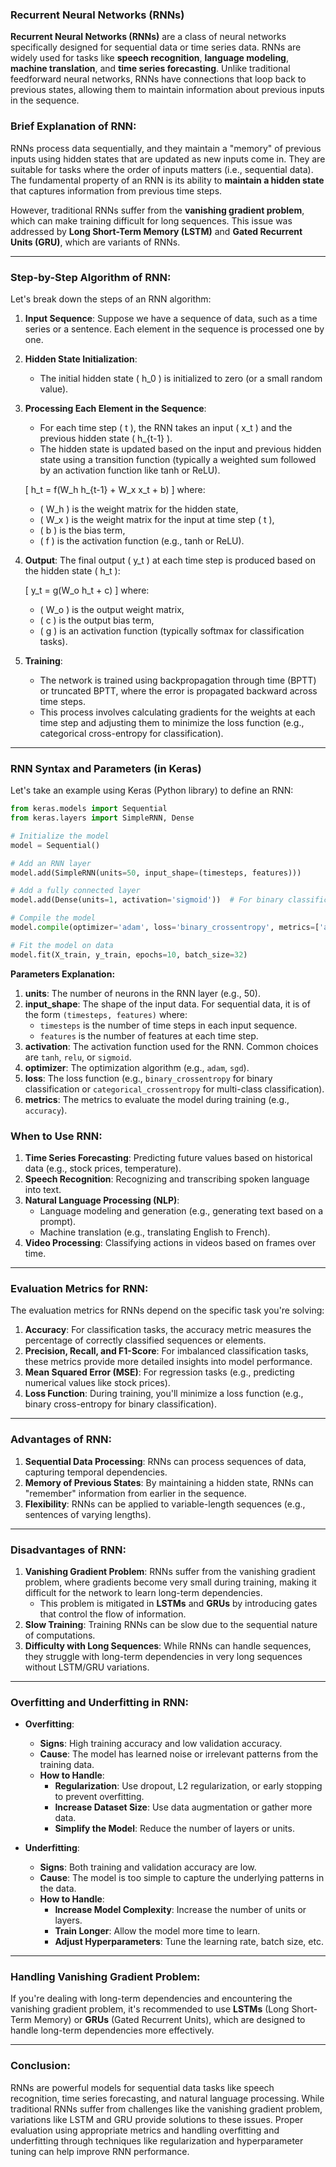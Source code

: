 ### **Recurrent Neural Networks (RNNs)**

**Recurrent Neural Networks (RNNs)** are a class of neural networks specifically designed for sequential data or time series data. RNNs are widely used for tasks like **speech recognition**, **language modeling**, **machine translation**, and **time series forecasting**. Unlike traditional feedforward neural networks, RNNs have connections that loop back to previous states, allowing them to maintain information about previous inputs in the sequence.

### **Brief Explanation of RNN:**

RNNs process data sequentially, and they maintain a "memory" of previous inputs using hidden states that are updated as new inputs come in. They are suitable for tasks where the order of inputs matters (i.e., sequential data). The fundamental property of an RNN is its ability to **maintain a hidden state** that captures information from previous time steps.

However, traditional RNNs suffer from the **vanishing gradient problem**, which can make training difficult for long sequences. This issue was addressed by **Long Short-Term Memory (LSTM)** and **Gated Recurrent Units (GRU)**, which are variants of RNNs.

---

### **Step-by-Step Algorithm of RNN:**

Let's break down the steps of an RNN algorithm:

1. **Input Sequence**: Suppose we have a sequence of data, such as a time series or a sentence. Each element in the sequence is processed one by one.

2. **Hidden State Initialization**:
   - The initial hidden state \( h_0 \) is initialized to zero (or a small random value).
   
3. **Processing Each Element in the Sequence**:
   - For each time step \( t \), the RNN takes an input \( x_t \) and the previous hidden state \( h_{t-1} \).
   - The hidden state is updated based on the input and previous hidden state using a transition function (typically a weighted sum followed by an activation function like tanh or ReLU).
   
   \[
   h_t = f(W_h h_{t-1} + W_x x_t + b)
   \]
   where:
   - \( W_h \) is the weight matrix for the hidden state,
   - \( W_x \) is the weight matrix for the input at time step \( t \),
   - \( b \) is the bias term,
   - \( f \) is the activation function (e.g., tanh or ReLU).
   
4. **Output**: The final output \( y_t \) at each time step is produced based on the hidden state \( h_t \):
   
   \[
   y_t = g(W_o h_t + c)
   \]
   where:
   - \( W_o \) is the output weight matrix,
   - \( c \) is the output bias term,
   - \( g \) is an activation function (typically softmax for classification tasks).

5. **Training**: 
   - The network is trained using backpropagation through time (BPTT) or truncated BPTT, where the error is propagated backward across time steps.
   - This process involves calculating gradients for the weights at each time step and adjusting them to minimize the loss function (e.g., categorical cross-entropy for classification).

---

### **RNN Syntax and Parameters (in Keras)**

Let's take an example using Keras (Python library) to define an RNN:

```python
from keras.models import Sequential
from keras.layers import SimpleRNN, Dense

# Initialize the model
model = Sequential()

# Add an RNN layer
model.add(SimpleRNN(units=50, input_shape=(timesteps, features)))

# Add a fully connected layer
model.add(Dense(units=1, activation='sigmoid'))  # For binary classification

# Compile the model
model.compile(optimizer='adam', loss='binary_crossentropy', metrics=['accuracy'])

# Fit the model on data
model.fit(X_train, y_train, epochs=10, batch_size=32)
```

**Parameters Explanation:**

1. **units**: The number of neurons in the RNN layer (e.g., 50).
2. **input_shape**: The shape of the input data. For sequential data, it is of the form `(timesteps, features)` where:
   - `timesteps` is the number of time steps in each input sequence.
   - `features` is the number of features at each time step.
3. **activation**: The activation function used for the RNN. Common choices are `tanh`, `relu`, or `sigmoid`.
4. **optimizer**: The optimization algorithm (e.g., `adam`, `sgd`).
5. **loss**: The loss function (e.g., `binary_crossentropy` for binary classification or `categorical_crossentropy` for multi-class classification).
6. **metrics**: The metrics to evaluate the model during training (e.g., `accuracy`).

### **When to Use RNN:**

1. **Time Series Forecasting**: Predicting future values based on historical data (e.g., stock prices, temperature).
2. **Speech Recognition**: Recognizing and transcribing spoken language into text.
3. **Natural Language Processing (NLP)**:
   - Language modeling and generation (e.g., generating text based on a prompt).
   - Machine translation (e.g., translating English to French).
4. **Video Processing**: Classifying actions in videos based on frames over time.

---

### **Evaluation Metrics for RNN:**

The evaluation metrics for RNNs depend on the specific task you're solving:

1. **Accuracy**: For classification tasks, the accuracy metric measures the percentage of correctly classified sequences or elements.
2. **Precision, Recall, and F1-Score**: For imbalanced classification tasks, these metrics provide more detailed insights into model performance.
3. **Mean Squared Error (MSE)**: For regression tasks (e.g., predicting numerical values like stock prices).
4. **Loss Function**: During training, you'll minimize a loss function (e.g., binary cross-entropy for binary classification).

---

### **Advantages of RNN:**

1. **Sequential Data Processing**: RNNs can process sequences of data, capturing temporal dependencies.
2. **Memory of Previous States**: By maintaining a hidden state, RNNs can "remember" information from earlier in the sequence.
3. **Flexibility**: RNNs can be applied to variable-length sequences (e.g., sentences of varying lengths).

---

### **Disadvantages of RNN:**

1. **Vanishing Gradient Problem**: RNNs suffer from the vanishing gradient problem, where gradients become very small during training, making it difficult for the network to learn long-term dependencies.
   - This problem is mitigated in **LSTMs** and **GRUs** by introducing gates that control the flow of information.
2. **Slow Training**: Training RNNs can be slow due to the sequential nature of computations.
3. **Difficulty with Long Sequences**: While RNNs can handle sequences, they struggle with long-term dependencies in very long sequences without LSTM/GRU variations.

---

### **Overfitting and Underfitting in RNN:**

- **Overfitting**:
  - **Signs**: High training accuracy and low validation accuracy.
  - **Cause**: The model has learned noise or irrelevant patterns from the training data.
  - **How to Handle**:
    - **Regularization**: Use dropout, L2 regularization, or early stopping to prevent overfitting.
    - **Increase Dataset Size**: Use data augmentation or gather more data.
    - **Simplify the Model**: Reduce the number of layers or units.

- **Underfitting**:
  - **Signs**: Both training and validation accuracy are low.
  - **Cause**: The model is too simple to capture the underlying patterns in the data.
  - **How to Handle**:
    - **Increase Model Complexity**: Increase the number of units or layers.
    - **Train Longer**: Allow the model more time to learn.
    - **Adjust Hyperparameters**: Tune the learning rate, batch size, etc.

---

### **Handling Vanishing Gradient Problem**:

If you're dealing with long-term dependencies and encountering the vanishing gradient problem, it's recommended to use **LSTMs** (Long Short-Term Memory) or **GRUs** (Gated Recurrent Units), which are designed to handle long-term dependencies more effectively.

---

### **Conclusion:**

RNNs are powerful models for sequential data tasks like speech recognition, time series forecasting, and natural language processing. While traditional RNNs suffer from challenges like the vanishing gradient problem, variations like LSTM and GRU provide solutions to these issues. Proper evaluation using appropriate metrics and handling overfitting and underfitting through techniques like regularization and hyperparameter tuning can help improve RNN performance.